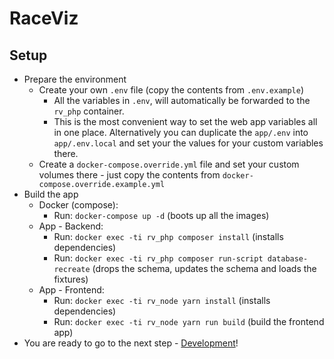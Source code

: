 # RaceViz

## Setup

* Prepare the environment
  * Create your own `.env` file (copy the contents from `.env.example`)
    * All the variables in `.env`, will automatically be forwarded to the `rv_php` container.
    * This is the most convenient way to set the web app variables all in one place. Alternatively you can duplicate the `app/.env` into `app/.env.local` and set your the values for your custom variables there.
  * Create a `docker-compose.override.yml` file and set your custom volumes there - just copy the contents from `docker-compose.override.example.yml`
* Build the app
  * Docker (compose):
    * Run: `docker-compose up -d` (boots up all the images)
  * App - Backend:
    * Run: `docker exec -ti rv_php composer install` (installs dependencies)
    * Run: `docker exec -ti rv_php composer run-script database-recreate` (drops the schema, updates the schema and loads the fixtures)
  * App - Frontend:
    * Run: `docker exec -ti rv_node yarn install` (installs dependencies)
    * Run: `docker exec -ti rv_node yarn run build` (build the frontend app)
* You are ready to go to the next step - [Development](development.md)!
